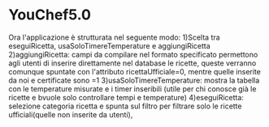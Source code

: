 # YouChef5.0
Ora l'applicazione è strutturata nel seguente modo:
1)Scelta tra eseguiRicetta, usaSoloTimereTemperature e aggiungiRicetta
2)aggiungiRicetta: campi da compilare nel formato specificato permettono agli utenti di inserire direttamente nel database le ricette, queste verranno comunque spuntate con l'attributo ricettaUfficiale=0, mentre quelle inserite da noi e certificate sono =1
3)usaSoloTimereTemperature: mostra la tabella con le temperature misurate e i timer inseribili (utile per chi conosce già le ricette e bvuole solo controllare tempi e temperature)
4)eseguiRicetta: selezione categoria ricetta e spunta sul filtro per filtrare solo le ricette ufficiali(quelle non inserite da utenti), 
